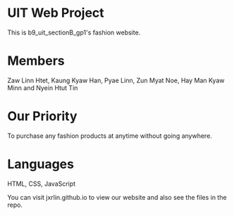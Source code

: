 # UIT Web Project
This is b9_uit_sectionB_gp1's fashion website.

# Members
Zaw Linn Htet, Kaung Kyaw Han, Pyae Linn, Zun Myat Noe, Hay Man Kyaw Minn and Nyein Htut Tin

# Our Priority
To purchase any fashion products at anytime without going anywhere.

# Languages
HTML, CSS, JavaScript

You can visit jxrlin.github.io to view our website and also see the files in the repo.

